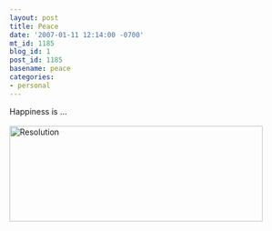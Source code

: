 ```yaml
---
layout: post
title: Peace
date: '2007-01-11 12:14:00 -0700'
mt_id: 1185
blog_id: 1
post_id: 1185
basename: peace
categories:
- personal
---
```

<p>
Happiness is &#x2026;<br /><br />
<img src="http://bbrown.info/ThemeFiles/34-25/images/perfmon.gif" width="445" height="168" alt="Resolution" />
</p>
